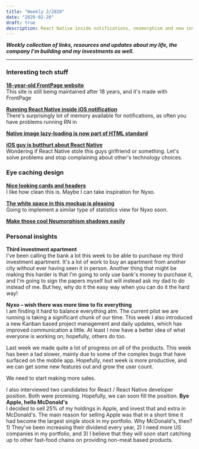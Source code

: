 ```yaml
---
title: "Weekly 2/2020"
date: "2020-02-20"
draft: true
description: React Native inside notifications, neumorphism and new investment apartments
---
```


_**Weekly collection of links, resources and updates about my life, the company I'm building and my investments as well.**_

---

### Interesting tech stuff

**[18-year-old FrontPage website](http://www.fmboschetto.it/)**  
This site is still being maintained after 18 years, and it's made with FrontPage

**[Running React Native inside iOS notification](https://twitter.com/mikediarmid/status/1225876839001927680)**  
There's surprisingly lot of memory available for notifications, as often you have problems running RN in

**[Native image lazy-loading is now part of HTML standard](https://github.com/whatwg/html/pull/3752#issuecomment-585202516)**

**[iOS guy is butthurt about React Native](https://twitter.com/sandofsky/status/1226299695724580864)**  
Wondering if React Native stole this guys girlfriend or something. Let's solve problems and stop complaining about other's technology choices.

### Eye caching design

**[Nice looking cards and headers](https://dribbble.com/shots/9659984-Mobile-App-Mail-Service)**  
I like how clean this is. Maybe I can take inspiration for Nyxo.

**[The white space in this mockup is pleasing](https://dribbble.com/shots/9841566-Daily-statistic-mobile-dashboard)**  
Going to implement a similar type of statistics view for Nyxo soon.

**[Make those cool Neumorphism shadows easily](https://neumorphism.io/#55b9f3)**

### Personal insights

**Third investment apartment**  
I've been calling the bank a lot this week to be able to purchase my third investment apartment. It's a lot of work to buy an apartment from another city without ever having seen it in person. Another thing that might be making this harder is that I'm going to only use bank's money to purchase it, and I'm going to sign the papers myself but will instead ask my dad to do instead of me. But hey, why do it the easy way when you can do it the hard way!

**Nyxo – wish there was more time to fix everything**  
I am finding it hard to balance everything atm. The current pilot we are running is taking a significant chunk of our time. This week I also introduced a new Kanban based project management and daily updates, which has improved communication a little. At least I now have a better idea of what everyone is working on; hopefully, others do too.

Last week we made quite a lot of progress on all of the products. This week has been a tad slower, mainly due to some of the complex bugs that have surfaced on the mobile app. Hopefully, next week is more productive, and we can get some new features out and grow the user count.

We need to start making more sales.

I also interviewed two candidates for React / React Native developer position. Both were promising. Hopefully, we can soon fill the position.
**Bye Apple, hello McDonald's**  
I decided to sell 25% of my holdings in Apple, and invest that and extra in McDonald's. The main reason for selling Apple was that in a short time it had become the largest single stock in my portfolio. Why McDonald's, then? 1) They've been increasing their dividend every year, 2) I need more US companies in my portfolio, and 3) I believe that they will soon start catching up to other fast-food chains on providing non-meat based products.
